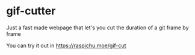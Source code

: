 # gif-cutter

Just a fast made webpage that let's you cut the duration of a git frame by frame

You can try it out in https://raspichu.moe/gif-cut
